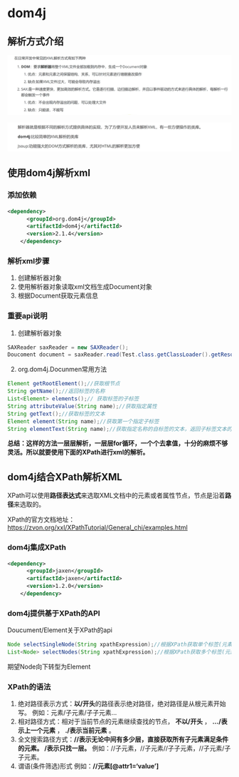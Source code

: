 # dom4j

## 解析方式介绍

![1684721267861](image/23-05-22-dom4j/1684721267861.png)

![1684721275627](image/23-05-22-dom4j/1684721275627.png)

## 使用dom4j解析xml

### 添加依赖

```xml
<dependency>
      <groupId>org.dom4j</groupId>
      <artifactId>dom4j</artifactId>
      <version>2.1.4</version>
    </dependency>
```

### 解析xml步骤

1. 创建解析器对象
2. 使用解析器对象读取xml文档生成Document对象
3. 根据Document获取元素信息

### 重要api说明

1. 创建解析器对象

```java
SAXReader saxReader = new SAXReader();
Doucoment document = saxReader.read(Test.class.getClassLoader().getResource("user.xml");//Test.class（测试类），user.xml需要解析的xml文件
```

2. org.dom4j.Docunmen常用方法

```java
Element getRootElement();//获取根节点
String getName();//返回标签的名称
List<Element> elements();// 获取标签的子标签
String attributeValue(String name);//获取指定属性
String getText();//获取标签的文本
Element element(String name);//获取第一个指定子标签
String elementText(String name);//获取指定名称的自标签的文本，返回子标签文本的值
```

**总结：这样的方法一层层解析，一层层for循环，一个个去拿值，十分的麻烦不够灵活。所以就要使用下面的XPath进行xml的解析。**

## dom4j结合XPath解析XML

XPath可以使用**路径表达式**来选取XML文档中的元素或者属性节点，节点是沿着**路径**来选取的。

XPath的官方文档地址：https://zvon.org/xxl/XPathTutorial/General_chi/examples.html

### dom4j集成XPath

```xml
<dependency>
      <groupId>jaxen</groupId>
      <artifactId>jaxen</artifactId>
      <version>1.2.0</version>
    </dependency>
```

### dom4j提供基于XPath的API

Doucument/Element关于XPath的api

```java
Node selectSingleNode(String xpathExpression);//根据XPath获取单个标签(元素/节点)。
List<Node> selectNodes(String xpathExpression);//根据XPath获取多个标签(元素/节点)
```

期望Node向下转型为Element

### XPath的语法

1. 绝对路径表示方式：**以/开头**的路径表示绝对路径，绝对路径是从根元素开始写。
   例如：元素/子元素/子子元素…
2. 相对路径方式：相对于当前节点的元素继续查找的节点， **不以/开头** ， **…/表示上一个元素** ， **./表示当前元素** 。
3. 全文搜索路径方式：**//表示无论中间有多少层，直接获取所有子元素满足条件的元素。
   /表示只找一层。**
   例如：//子元素，//子元素//子子元素，//子元素/子子元素。
4. 谓语(条件筛选)形式 例如：**//元素[@attr1=‘value’]**
